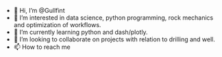- 👋 Hi, I’m @Gullfint
- 👀 I’m interested in data science, python programming, rock mechanics and optimization of workflows.
- 🌱 I’m currently learning python and dash/plotly.
- 💞️ I’m looking to collaborate on projects with relation to drilling and well.
- 📫 How to reach me 

<!---
Gullfint/Gullfint is a ✨ special ✨ repository because its `README.md` (this file) appears on your GitHub profile.
You can click the Preview link to take a look at your changes.
--->
